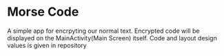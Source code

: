 # Morse Code 
A simple app for encrpyting our normal text.
Encrypted code will be displayed on the MainActivity(Main Screen) itself.
Code and layout design values is given in repository 
